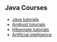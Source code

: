 ## Java Courses
 
 * [Java tutorials](./java.md)
 * [Android tutorials](./android.md)
 * [Hibernate tutorials](./hibernate.md)
 * [Artificial inteligence](./ai.md)
